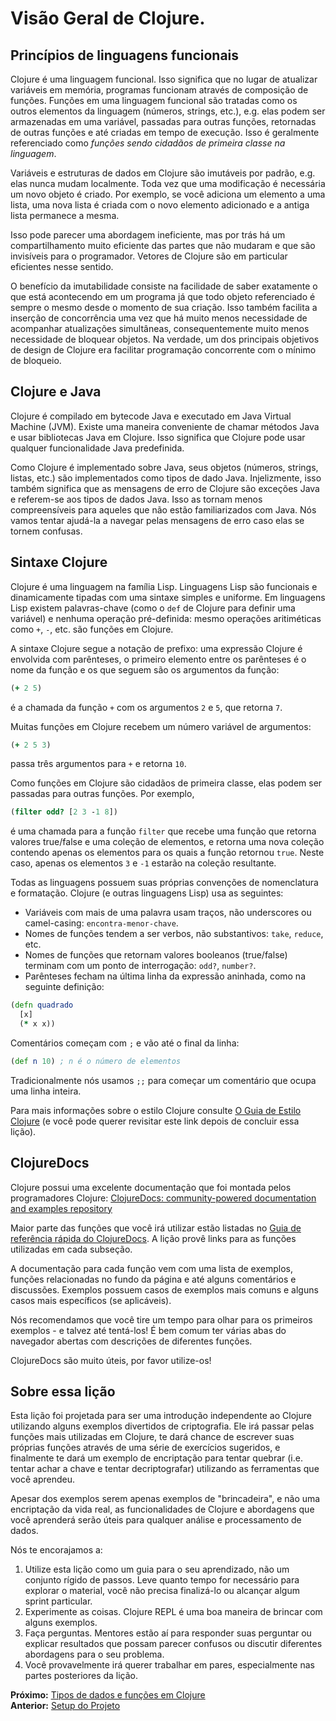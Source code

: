 # Visão Geral de Clojure.

## Princípios de linguagens funcionais

Clojure é uma linguagem funcional. Isso significa que no lugar de 
atualizar variáveis em memória, programas funcionam através de composição de funções. Funções em uma linguagem funcional são tratadas como os outros elementos da linguagem (números, strings, etc.), e.g. elas podem ser armazenadas em uma variável, passadas para outras funções, retornadas de outras funções e até criadas em tempo de execução. Isso é geralmente referenciado como *funções sendo cidadãos de primeira classe na linguagem*. 

Variáveis e estruturas de dados em Clojure são imutáveis por padrão, e.g. elas nunca mudam localmente. Toda vez que uma modificação é necessária um novo objeto é criado. Por exemplo, se você adiciona um elemento a uma lista, uma nova lista é criada com o novo elemento adicionado e a antiga lista permanece a mesma. 

Isso pode parecer uma abordagem ineficiente, mas por trás há um compartilhamento muito eficiente das partes que não mudaram e que são invisíveis para o programador. Vetores de Clojure são em particular eficientes nesse sentido. 

O benefício da imutabilidade consiste na facilidade de saber exatamente o que está acontecendo em um programa já que todo objeto referenciado é sempre o mesmo desde o momento de sua criação. Isso também facilita a inserção de concorrência uma vez que há muito menos necessidade de acompanhar atualizações simultâneas, consequentemente muito menos necessidade de bloquear objetos. Na verdade, um dos principais objetivos de design de Clojure era facilitar programação concorrente com o mínimo de bloqueio. 

## Clojure e Java

Clojure é compilado em bytecode Java e executado em Java Virtual Machine (JVM). Existe uma maneira conveniente de chamar métodos Java e usar bibliotecas Java em Clojure. Isso significa que Clojure pode usar qualquer funcionalidade Java predefinida.

Como Clojure é implementado sobre Java, seus objetos (números, strings, listas, etc.) são implementados como tipos de dado Java. Injelizmente, isso também significa que as mensagens de erro de Clojure são exceções Java e referem-se aos tipos de dados Java. Isso as tornam menos compreensíveis para aqueles que não estão familiarizados com Java. Nós vamos tentar ajudá-la a navegar pelas mensagens de erro caso elas se tornem confusas. 

## Sintaxe Clojure 

Clojure é uma linguagem na família Lisp. Linguagens Lisp são funcionais e dinamicamente tipadas com uma sintaxe simples e uniforme. Em linguagens Lisp existem palavras-chave (como o `def` de Clojure para definir uma variável) e nenhuma operação pré-definida: mesmo operações aritiméticas como `+`, `-`, etc. são funções em Clojure.

A sintaxe Clojure segue a notação de prefixo: uma expressão Clojure é envolvida com parênteses, o primeiro elemento entre os parênteses é o nome da função e os que seguem são os argumentos da função:
```clojure
(+ 2 5)
```
é a chamada da função `+` com os argumentos `2` e `5`, que retorna `7`. 

Muitas funções em Clojure recebem um número variável de argumentos: 
```clojure
(+ 2 5 3)
```
passa três argumentos para `+` e retorna `10`. 

Como funções em Clojure são cidadãos de primeira classe, elas podem ser passadas para outras funções. Por exemplo,
```clojure
(filter odd? [2 3 -1 8])
```
é uma chamada para a função `filter` que recebe uma função que retorna valores true/false e uma coleção de elementos, e retorna uma nova coleção contendo apenas os elementos para os quais a função retornou `true`. Neste caso, apenas os elementos `3` e `-1` estarão na coleção resultante. 

Todas as linguagens possuem suas próprias convenções de nomenclatura e formatação. Clojure (e outras linguagens Lisp) usa as seguintes:

* Variáveis com mais de uma palavra usam traços, não underscores ou camel-casing: `encontra-menor-chave`.
* Nomes de funções tendem a ser verbos, não substantivos: `take`, `reduce`, etc.
* Nomes de funções que retornam valores booleanos (true/false) terminam com um ponto de interrogação: `odd?`, `number?`. 
* Parênteses fecham na última linha da expressão aninhada, como na seguinte definição:
```clojure
(defn quadrado
  [x]
  (* x x))
```

Comentários começam com `;` e vão até o final da linha:
```clojure
(def n 10) ; n é o número de elementos
```
Tradicionalmente nós usamos `;;` para começar um comentário que ocupa uma linha inteira.

Para mais informações sobre o estilo Clojure consulte [O Guia de Estilo Clojure](https://github.com/rodriguescelio/clojure-style-guide/blob/pt-BR/README.md) (e você pode querer revisitar este link depois de concluir essa lição). 

## ClojureDocs

Clojure possui uma excelente documentação que foi montada pelos programadores Clojure: [ClojureDocs: community-powered documentation and examples repository](https://clojuredocs.org/)

Maior parte das funções que você irá utilizar estão listadas no [Guia de referência rápida do ClojureDocs](https://clojuredocs.org/quickref). A lição provê links para as funções utilizadas em cada subseção.

A documentação para cada função vem com uma lista de exemplos, funções relacionadas no fundo da página e até alguns comentários e discussões. Exemplos possuem casos de exemplos mais comuns e alguns casos mais específicos (se aplicáveis).

Nós recomendamos que você tire um tempo para olhar para os primeiros exemplos - e talvez até tentá-los! É bem comum ter várias abas do navegador abertas com descrições de diferentes funções.

ClojureDocs são muito úteis, por favor utilize-os!

## Sobre essa lição

Esta lição foi projetada para ser uma introdução independente ao Clojure utilizando alguns exemplos divertidos de criptografia. Ele irá passar pelas funções mais utilizadas em Clojure, te dará chance de escrever suas próprias funções através de uma série de exercícios sugeridos, e finalmente te dará um exemplo de encriptação para tentar quebrar (i.e. tentar achar a chave e tentar decriptografar) utilizando as ferramentas que você aprendeu.

Apesar dos exemplos serem apenas exemplos de "brincadeira", e não uma encriptação da vida real, as funcionalidades de Clojure e abordagens que você aprenderá serão úteis para qualquer análise e processamento de dados.

Nós te encorajamos a:

1. Utilize esta lição como um guia para o seu aprendizado, não um conjunto rígido de passos. Leve quanto tempo for necessário para explorar o material, você não precisa finalizá-lo ou alcançar algum sprint particular.
2. Experimente as coisas. Clojure REPL é uma boa maneira de brincar com alguns exemplos.
3. Faça perguntas. Mentores estão aí para responder suas perguntar ou explicar resultados que possam parecer confusos ou discutir diferentes abordagens para o seu problema.
4. Você provavelmente irá querer trabalhar em pares, especialmente nas partes posteriores da lição.

**Próximo:** [Tipos de dados e funções em Clojure](3-functions.md)
<br />
**Anterior:** [Setup do Projeto](1-setup.md)
